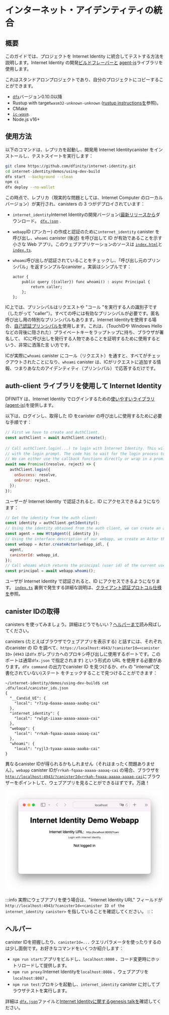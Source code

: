 # インターネット・アイデンティティの統合

## 概要

このガイドでは、プロジェクトを Internet Identity に統合してテストする方法を説明します。Internet Identity の開発[ビルドフレーバーと](https://github.com/dfinity/internet-identity/blob/main/README.md#build-features-and-flavors) [agent-js](https://github.com/dfinity/agent-js)ライブラリを使用します。

これはスタンドアロンプロジェクトであり、自分のプロジェクトにコピーすることができます。

- [`dfx`](https://github.com/dfinity/sdk/releases/latest)バージョン0.10.0以降
- Rustup with target`wasm32-unknown-unknown` ([rustup instructionsを](https://rust-lang.github.io/rustup/cross-compilation.html)参照)。
- CMake
- [`ic-wasm`](https://github.com/dfinity/ic-wasm).
- Node.js v16+

## 使用方法

以下のコマンドは、レプリカを起動し、開発用 Internet Identitycanister をインストールし、テストスイートを実行します：

``` bash
git clone https://github.com/dfinity/internet-identity.git
cd internet-identity/demos/using-dev-build
dfx start --background --clean
npm ci
dfx deploy --no-wallet
```

この時点で、レプリカ（現実的な問題としては、Internet Computer のローカルバージョン）が実行され、canisters の 3 つがデプロイされています：

- `internet_identity`Internet Identityの開発バージョン([最新リリースから](https://github.com/dfinity/internet-identity/releases/latest)ダウンロード。 [`dfx.json`](https://github.com/dfinity/internet-identity/blob/main/demos/using-dev-build/dfx.json)  .

- `webapp`ID (アンカー) の作成と認証のために`internet_identity` canister を呼び出し、`whoami` canister (後述) を呼び出して ID が有効であることを示す小さな Web アプリ。このウェブアプリケーションのソースは [`index.html`](https://github.com/dfinity/internet-identity/blob/main/demos/using-dev-build/webapp/index.html)と [`index.ts`](https://github.com/dfinity/internet-identity/blob/main/demos/using-dev-build/webapp/index.ts).

- `whoami`呼び出しが認証されていることをチェックし、「呼び出し元のプリンシパル」を返すシンプルなcanister 。実装はシンプルです：
  
  ``` motoko
  actor {
      public query ({caller}) func whoami() : async Principal {
          return caller;
      };
  };
  ```

IC上では、プリンシパルはリクエストや "コール "を実行する人の識別子です（したがって "caller"）。すべての呼には有効なプリンシパルが必要です。匿名呼び出し用の特別なプリンシパルもあります。Internet Identityを使用する場合、[自己認証プリンシパルを](/references/ic-interface-spec.md#principals)使用します。これは、（TouchIDや Windows Helloなどの背後に隠された）プライベートキーをラップトップに持ち、ブラウザが署名して、 ICに呼び出しを発行する人物であることを証明するために使用するという、非常に洒落た言 い方です。

ICが実際に`whoami` canister にコール（リクエスト）を通すと、すべてがチェックアウトされたことになり、`whoami` canister は、ICがリクエストに追加する情報、つまりあなたのアイデンティティ（プリンシパル）で応答するだけです。

## auth-client ライブラリを使用して Internet Identity

DFINITY は、Internet Identity でログインするための[使いやすいライブラリ (agent-js)](https://github.com/dfinity/agent-js)を提供します。

以下は、ログインし、取得した ID をcanister の呼び出しに使用するために必要な手順です：

``` js
// First we have to create and AuthClient.
const authClient = await AuthClient.create();

// Call authClient.login(...) to login with Internet Identity. This will open a new tab
// with the login prompt. The code has to wait for the login process to complete.
// We can either use the callback functions directly or wrap in a promise.
await new Promise((resolve, reject) => {
  authClient.login({
    onSuccess: resolve,
    onError: reject,
  });
});
```

ユーザーが Internet Identity で認証されると、ID にアクセスできるようになります：

``` js
// Get the identity from the auth client:
const identity = authClient.getIdentity();
// Using the identity obtained from the auth client, we can create an agent to interact with the IC.
const agent = new HttpAgent({ identity });
// Using the interface description of our webapp, we create an Actor that we use to call the service methods.
const webapp = Actor.createActor(webapp_idl, {
  agent,
  canisterId: webapp_id,
});
// Call whoami which returns the principal (user id) of the current user.
const principal = await webapp.whoami();
```

ユーザが Internet Identity で認証されると、ID にアクセスできるようになります。 [`index.ts`](https://github.com/dfinity/internet-identity/blob/main/demos/using-dev-build/webapp/index.ts)
裏側で発生する詳細な説明は、[クライアント認証プロトコル仕様を](../../../references/ii-spec.md#client-authentication-protocol)参照。

## canister IDの取得

canisters を使ってみましょう。詳細はどうでもいい？[ヘルパーまで](#helpers)読み飛ばしてください。

canisters (たとえばブラウザでウェブアプリを表示する) と話すには、それぞれのcanister の ID を調べて、`https://localhost:4943/?canisterId=<canister ID>` (`4943` は`dfx` がレプリカへのプロキシ呼び出しに使用するポートです。このポートは通常`dfx.json` で指定されます) という形式の URL を使用する必要があります。`dfx command` の出力でcanister ID を見つけるか、`dfx` の "internal"(文書化されていない)ステート をチェックすることで見つけることができます：

    ~/internet-identity/demos/using-dev-build$ cat .dfx/local/canister_ids.json
    {
      "__Candid_UI": {
        "local": "r7inp-6aaaa-aaaaa-aaabq-cai"
      },
      "internet_identity": {
        "local": "rwlgt-iiaaa-aaaaa-aaaaa-cai"
      },
      "webapp": {
        "local": "rrkah-fqaaa-aaaaa-aaaaq-cai"
      },
      "whoami": {
        "local": "ryjl3-tyaaa-aaaaa-aaaba-cai"
    }

異なるcanister IDが得られるかもしれません（それはまったく問題ありません）。`webapp` canister IDが`rrkah-fqaaa-aaaaa-aaaaq-cai` の場合、ブラウザを [`http://localhost:4943/?canisterId=rrkah-fqaaa-aaaaa-aaaaq-cai`](http://localhost:4943/?canisterId=rrkah-fqaaa-aaaaa-aaaaq-cai)にブラウザーをポイントして、ウェブアプリを見ることができるはずです。万歳！

![](../_attachments/webapp.png)

:::info
実際にウェブアプリを使う場合は、"Internet Identity URL" フィールドが`http://localhost:4943/?canisterId=<canister ID of the internet_identity canister>` を指していることを確認してください。
::：

## ヘルパー

canister IDを把握したり、`canisterId=...` クエリパラメータを使ったりするのは少し面倒です。お好きなコマンドをいくつか紹介します：

- `npm run start`:アプリをビルドし、`localhost:8080` 、コード変更時にホットリロードして提供します。
- `npm run proxy`:Internet Identityを`localhost:8086` 、ウェブアプリを`localhost:8087` 。
- `npm run test`:プロキシを起動し、`internet_identity` canister に対してブラウザテストを実行します。

詳細は [`dfx.json`](https://github.com/dfinity/internet-identity/blob/main/demos/using-dev-build/dfx.json)ファイルと[Internet Identityに関するgenesis talkを](https://youtu.be/oxEr8UzGeBo)確認してください。

<!---
# Internet Identity integration

## Overview
This guide shows how to integrate and test a project with Internet Identity. This uses the development [build flavor](https://github.com/dfinity/internet-identity/blob/main/README.md#build-features-and-flavors) of Internet Identity and the [agent-js](https://github.com/dfinity/agent-js) library.

This is a standalone project that you can copy to your own project.


* [`dfx`](https://github.com/dfinity/sdk/releases/latest) version 0.10.0 or later
* Rustup with target `wasm32-unknown-unknown` (see [rustup instructions](https://rust-lang.github.io/rustup/cross-compilation.html)).
* CMake
* [`ic-wasm`](https://github.com/dfinity/ic-wasm).
* Node.js v16+

## Usage

The following commands will start a replica, install the development Internet Identity canister, and run the test suite:

```bash
git clone https://github.com/dfinity/internet-identity.git
cd internet-identity/demos/using-dev-build
dfx start --background --clean
npm ci
dfx deploy --no-wallet
```

At this point, the replica (for all practical matters, a local version of the Internet Computer) is running and three canisters have been deployed:

- `internet_identity`: the development version of Internet Identity (downloaded from the [latest release](https://github.com/dfinity/internet-identity/releases/latest), see [`dfx.json`](https://github.com/dfinity/internet-identity/blob/main/demos/using-dev-build/dfx.json)  .
- `webapp`: a tiny webapp that calls out to the `internet_identity` canister for identity (anchor) creation and authentication, and that then calls the `whoami` canister (see below) to show that the identity is valid. You'll find the source of the webapp in [`index.html`](https://github.com/dfinity/internet-identity/blob/main/demos/using-dev-build/webapp/index.html) and [`index.ts`](https://github.com/dfinity/internet-identity/blob/main/demos/using-dev-build/webapp/index.ts).
- `whoami`: a simple canister that checks that calls are authenticated, and that returns the "principal of the caller". The implementation is simple:

  ```motoko
  actor {
      public query ({caller}) func whoami() : async Principal {
          return caller;
      };
  };
  ```
  
On the IC, a principal is the identifier of someone performing a request or "call" (hence "caller"). Every call must have a valid principal. There is also a special principal for anonymous calls. When using Internet Identity you are using [self-authenticating principals](/references/ic-interface-spec.md#principals), which is a very fancy way of saying that you have a private key on your laptop (hidden behind TouchID, Windows Hello, etc) that your browser uses to sign and prove that you are indeed the person issuing the calls to the IC.

If the IC actually lets the call (request) through to the `whoami` canister, it means that everything checked out, and the `whoami` canister just responds with the information the IC adds to requests, namely your identity (principal).

## Using the auth-client library to log in with Internet Identity

DFINITY provides an [easy-to-use library (agent-js)](https://github.com/dfinity/agent-js) to log in with Internet Identity. 

These are the steps required to log in and use the obtained identity for canister calls:
```js
// First we have to create and AuthClient.
const authClient = await AuthClient.create();

// Call authClient.login(...) to login with Internet Identity. This will open a new tab
// with the login prompt. The code has to wait for the login process to complete.
// We can either use the callback functions directly or wrap in a promise.
await new Promise((resolve, reject) => {
  authClient.login({
    onSuccess: resolve,
    onError: reject,
  });
});
```
Once the user has been authenticated with Internet Identity we have access to the identity:
```js
// Get the identity from the auth client:
const identity = authClient.getIdentity();
// Using the identity obtained from the auth client, we can create an agent to interact with the IC.
const agent = new HttpAgent({ identity });
// Using the interface description of our webapp, we create an Actor that we use to call the service methods.
const webapp = Actor.createActor(webapp_idl, {
  agent,
  canisterId: webapp_id,
});
// Call whoami which returns the principal (user id) of the current user.
const principal = await webapp.whoami();
```
See [`index.ts`](https://github.com/dfinity/internet-identity/blob/main/demos/using-dev-build/webapp/index.ts) for the full working example.
A detailed description of what happens behind the scenes is available in the [client auth protocol specification](../../../references/ii-spec.md#client-authentication-protocol).

## Getting the canister IDs

Let's now use those canisters. Don't care about details? Skip to the [helpers](#helpers).

In order to talk to those canisters (for instance to view the webapp in your browser) you need to figure the ID of each canister and then use an URL of the form `https://localhost:4943/?canisterId=<canister ID>` (where `4943` is the port used by `dfx` to proxy calls to the replica; that port is usually specified in the `dfx.json`). You can find the canister IDs in the output of the `dfx command`, or by checking `dfx`'s "internal" (read: non-documented) state:

```
~/internet-identity/demos/using-dev-build$ cat .dfx/local/canister_ids.json
{
  "__Candid_UI": {
    "local": "r7inp-6aaaa-aaaaa-aaabq-cai"
  },
  "internet_identity": {
    "local": "rwlgt-iiaaa-aaaaa-aaaaa-cai"
  },
  "webapp": {
    "local": "rrkah-fqaaa-aaaaa-aaaaq-cai"
  },
  "whoami": {
    "local": "ryjl3-tyaaa-aaaaa-aaaba-cai"
}
```

You might get different canister IDs (and that's totally fine). If the `webapp` canister ID is `rrkah-fqaaa-aaaaa-aaaaq-cai`, you should be able to point your browser to [`http://localhost:4943/?canisterId=rrkah-fqaaa-aaaaa-aaaaq-cai`](http://localhost:4943/?canisterId=rrkah-fqaaa-aaaaa-aaaaq-cai) to see the webapp. Hurray!

![](../_attachments/webapp.png)

:::info
If you actually use the webapp, make sure that the "Internet Identity URL" field points to `http://localhost:4943/?canisterId=<canister ID of the internet_identity canister>`.
:::

## Helpers

Figuring the canister IDs, and using the `canisterId=...` query parameter is all a bit cumbersome. Here are some commands you might like:

- `npm run start`: Build the app and serve it on `localhost:8080` with hot reload on code changes, ideal for hacking on the webapp.
- `npm run proxy`: Start a proxy that serves Internet Identity on `localhost:8086` and the webapp on `localhost:8087` for easy access.
- `npm run test`: Start the proxy and run browser tests against the `internet_identity` canister.

For more information, check the [`dfx.json`](https://github.com/dfinity/internet-identity/blob/main/demos/using-dev-build/dfx.json) file and the [genesis talk on Internet Identity](https://youtu.be/oxEr8UzGeBo).

-->
